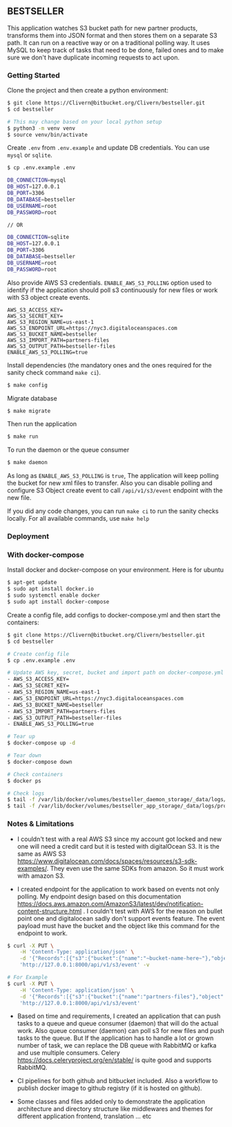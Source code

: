 ## BESTSELLER

This application watches S3 bucket path for new partner products, transforms them into JSON format and then stores them on a separate S3 path. It can run on a reactive way or on a traditional polling way. It uses MySQL to keep track of tasks that need to be done, failed ones and to make sure we don't have duplicate incoming requests to act upon.


### Getting Started

Clone the project and then create a python environment:

```bash
$ git clone https://Clivern@bitbucket.org/Clivern/bestseller.git
$ cd bestseller

# This may change based on your local python setup
$ python3 -m venv venv
$ source venv/bin/activate
```

Create `.env` from `.env.example` and update DB credentials. You can use `mysql` or `sqlite`.

```bash
$ cp .env.example .env
```

```bash
DB_CONNECTION=mysql
DB_HOST=127.0.0.1
DB_PORT=3306
DB_DATABASE=bestseller
DB_USERNAME=root
DB_PASSWORD=root

// OR

DB_CONNECTION=sqlite
DB_HOST=127.0.0.1
DB_PORT=3306
DB_DATABASE=bestseller
DB_USERNAME=root
DB_PASSWORD=root
```

Also provide AWS S3 credentials. `ENABLE_AWS_S3_POLLING` option used to identify if the application should poll s3 continuously for new files or work with S3 object create events.

```
AWS_S3_ACCESS_KEY=
AWS_S3_SECRET_KEY=
AWS_S3_REGION_NAME=us-east-1
AWS_S3_ENDPOINT_URL=https://nyc3.digitaloceanspaces.com
AWS_S3_BUCKET_NAME=bestseller
AWS_S3_IMPORT_PATH=partners-files
AWS_S3_OUTPUT_PATH=bestseller-files
ENABLE_AWS_S3_POLLING=true
```

Install dependencies (the mandatory ones and the ones required for the sanity check command `make ci`).

```bash
$ make config
```

Migrate database

```bash
$ make migrate
```

Then run the application

```bash
$ make run
```

To run the daemon or the queue consumer

```bash
$ make daemon
```

As long as `ENABLE_AWS_S3_POLLING` is `true`, The application will keep polling the bucket for new xml files to transfer. Also you can disable polling and configure S3 Object create event to call `/api/v1/s3/event` endpoint with the new file.

If you did any code changes, you can run `make ci` to run the sanity checks locally. For all available commands, use `make help`


### Deployment

### With docker-compose

Install docker and docker-compose on your environment. Here is for ubuntu

```bash
$ apt-get update
$ sudo apt install docker.io
$ sudo systemctl enable docker
$ sudo apt install docker-compose
```

Create a config file, add configs to docker-compose.yml and then start the containers:

```bash
$ git clone https://Clivern@bitbucket.org/Clivern/bestseller.git
$ cd bestseller

# Create config file
$ cp .env.example .env

# Update AWS key, secret, bucket and import path on docker-compose.yml file
- AWS_S3_ACCESS_KEY=
- AWS_S3_SECRET_KEY=
- AWS_S3_REGION_NAME=us-east-1
- AWS_S3_ENDPOINT_URL=https://nyc3.digitaloceanspaces.com
- AWS_S3_BUCKET_NAME=bestseller
- AWS_S3_IMPORT_PATH=partners-files
- AWS_S3_OUTPUT_PATH=bestseller-files
- ENABLE_AWS_S3_POLLING=true

# Tear up
$ docker-compose up -d

# Tear down
$ docker-compose down

# Check containers
$ docker ps

# Check logs
$ tail -f /var/lib/docker/volumes/bestseller_daemon_storage/_data/logs/prod.log
$ tail -f /var/lib/docker/volumes/bestseller_app_storage/_data/logs/prod.log
```


### Notes & Limitations

* I couldn't test with a real AWS S3 since my account got locked and new one will need a credit card but it is tested with digitalOcean S3. It is the same as AWS S3 https://www.digitalocean.com/docs/spaces/resources/s3-sdk-examples/. They even use the same SDKs from amazon. So it must work with amazon S3.

* I created endpoint for the application to work based on events not only polling. My endpoint design based on this documentation https://docs.aws.amazon.com/AmazonS3/latest/dev/notification-content-structure.html . I couldn't test with AWS for the reason on bullet point one and digitalocean sadly don't support events feature. The event payload must have the bucket and the object like this command for the endpoint to work.

```bash
$ curl -X PUT \
    -H 'Content-Type: application/json' \
    -d '{"Records":[{"s3":{"bucket":{"name":"~bucket-name-here~"},"object":{"key":"~file/path/here~"}}}]}' \
    'http://127.0.0.1:8000/api/v1/s3/event' -v

# For Example
$ curl -X PUT \
    -H 'Content-Type: application/json' \
    -d '{"Records":[{"s3":{"bucket":{"name":"partners-files"},"object":{"key":"partners-files/product4.xml"}}}]}' \
    'http://127.0.0.1:8000/api/v1/s3/event'
```

* Based on time and requirements, I created an application that can push tasks to a queue and queue consumer (daemon) that will do the actual work. Also queue consumer (daemon) can poll s3 for new files and push tasks to the queue. But If the application has to handle a lot or grown number of task, we can replace the DB queue with RabbitMQ or kafka and use multiple consumers. Celery https://docs.celeryproject.org/en/stable/ is quite good and supports RabbitMQ.

* CI pipelines for both github and bitbucket included. Also a workflow to publish docker image to github registry (if it is hosted on github).

* Some classes and files added only to demonstrate the application architecture and directory structure like middlewares and themes for different application frontend, translation ... etc
